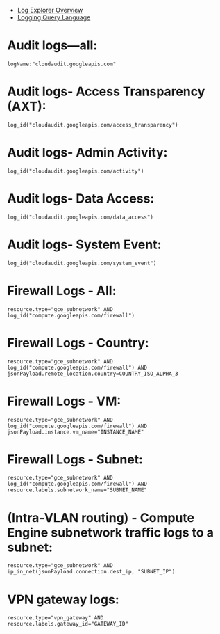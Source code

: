- [Log Explorer Overview](https://cloud.google.com/logging/docs/view/logs-explorer-interface)
- [Logging Query Language](https://cloud.google.com/logging/docs/view/logging-query-language)

# Audit logs—all:

```
logName:"cloudaudit.googleapis.com"
```

# Audit logs- Access Transparency (AXT):

```
log_id("cloudaudit.googleapis.com/access_transparency")
```

# Audit logs- Admin Activity:

```
log_id("cloudaudit.googleapis.com/activity")
```

# Audit logs- Data Access:

```
log_id("cloudaudit.googleapis.com/data_access")
```

# Audit logs- System Event:

```
log_id("cloudaudit.googleapis.com/system_event")
```

# Firewall Logs - All:

```
resource.type="gce_subnetwork" AND
log_id("compute.googleapis.com/firewall")
```

# Firewall Logs - Country:

```
resource.type="gce_subnetwork" AND
log_id("compute.googleapis.com/firewall") AND
jsonPayload.remote_location.country=COUNTRY_ISO_ALPHA_3
```

# Firewall Logs - VM:

```
resource.type="gce_subnetwork" AND
log_id("compute.googleapis.com/firewall") AND
jsonPayload.instance.vm_name="INSTANCE_NAME"
```

# Firewall Logs - Subnet:

```
resource.type="gce_subnetwork" AND
log_id("compute.googleapis.com/firewall") AND
resource.labels.subnetwork_name="SUBNET_NAME"
```

# (Intra-VLAN routing) - Compute Engine subnetwork traffic logs to a subnet:

```
resource.type="gce_subnetwork" AND
ip_in_net(jsonPayload.connection.dest_ip, "SUBNET_IP")
```

# VPN gateway logs:

```
resource.type="vpn_gateway" AND
resource.labels.gateway_id="GATEWAY_ID"
```